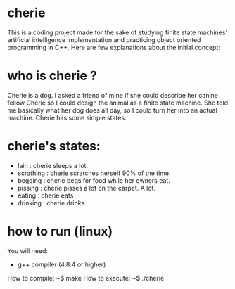 ﻿# cherie

This is a coding project made for the sake of studying finite state machines' artificial intelligence implementation and practicing object oriented programming in C++. Here are few explanations about the initial concept:

# who is cherie ?

Cherie is a dog. I asked a friend of mine if she could describe her canine fellow Cherie so I could design the animal as a finite state machine. She told me basically what her dog does all day, so I could turn her into an actual machine. Cherie has some simple states:

# cherie's states:

* lain : cherie sleeps a lot.
* scrathing : cherie scratches herself 90% of the time.
* begging : cherie begs for food while her owners eat.
* pissing : cherie pisses a lot on the carpet. A lot.
* eating : cherie eats
* drinking : cherie drinks

# how to run (linux)

You will need:
* g++ compiler (4.8.4 or higher)

How to compile:
	~$ make
How to execute:
	~$ ./cherie